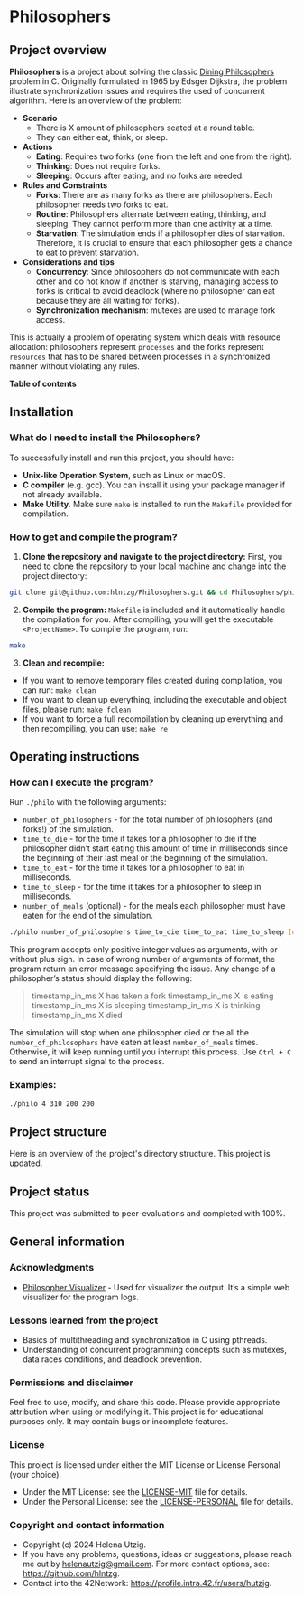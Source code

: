 # Philosophers

## Project overview

**Philosophers** is a project about solving the classic [Dining Philosophers](https://en.wikipedia.org/wiki/Dining_philosophers_problem) problem in C. Originally formulated in 1965 by Edsger Dijkstra, the problem illustrate synchronization issues and requires the used of concurrent algorithm. Here is an overview of the problem:

- **Scenario**
    - There is X amount of philosophers seated at a round table.
    - They can either eat, think, or sleep.
- **Actions**
    - **Eating**: Requires two forks (one from the left and one from the right).
    - **Thinking**: Does not require forks.
    - **Sleeping**: Occurs after eating, and no forks are needed.
- **Rules and Constraints**
    - **Forks**: There are as many forks as there are philosophers. Each philosopher needs two forks to eat.
    - **Routine**: Philosophers alternate between eating, thinking, and sleeping. They cannot perform more than one activity at a time.
    - **Starvation**: The simulation ends if a philosopher dies of starvation. Therefore, it is crucial to ensure that each philosopher gets a chance to eat to prevent starvation.
- **Considerations and tips**
    - **Concurrency**: Since philosophers do not communicate with each other and do not know if another is starving, managing access to forks is critical to avoid deadlock (where no philosopher can eat because they are all waiting for forks).
    - **Synchronization mechanism**: mutexes are used to manage fork access.

This is actually a problem of operating system which deals with resource allocation: philosophers represent `processes` and the forks represent `resources` that has to be shared between processes in a synchronized manner without violating any rules.

**Table of contents**


## Installation

### What do I need to install the Philosophers?

To successfully install and run this project, you should have: 

- **Unix-like Operation System**, such as Linux or macOS.
- **C compiler** (e.g. gcc). You can install it using your package manager if not already available.
- **Make Utility**. Make sure `make` is installed to run the `Makefile` provided for compilation.

### How to get and compile the program?

1. **Clone the repository and navigate to the project directory:** First, you need to clone the repository to your local machine and change into the project directory:

```bash
git clone git@github.com:hlntzg/Philosophers.git && cd Philosophers/philo
```

2. **Compile the program:** `Makefile` is included and it automatically handle the compilation for you. After compiling, you will get the executable `<ProjectName>`. To compile the program, run:

```bash
make
```

3. **Clean and recompile:** 
- If you want to remove temporary files created during compilation, you can run: `make clean`
- If you want to clean up everything, including the executable and object files, please run: `make fclean`
- If you want to force a full recompilation by cleaning up everything and then recompiling, you can use: `make re`

## Operating instructions

### How can I execute the program?

Run `./philo` with the following arguments:

- `number_of_philosophers` - for the total number of philosophers (and forks!) of the simulation.
- `time_to_die` - for the time it takes for a philosopher to die if the philosopher didn’t start eating this amount of time in milliseconds since the beginning of their last meal or the beginning of the simulation.
- `time_to_eat` - for the time it takes for a philosopher to eat in milliseconds.
- `time_to_sleep` - for the time it takes for a philosopher to sleep in milliseconds.
- `number_of_meals` (optional) - for the meals each philosopher must have eaten for the end of the simulation.

```bash
./philo number_of_philosophers time_to_die time_to_eat time_to_sleep [number_of_meals]   
```

This program accepts only positive integer values as arguments, with or without plus sign. In case of wrong number of arguments of format, the program return an error message specifying the issue. Any change of a philosopher’s status should display the following:

> timestamp_in_ms X has taken a fork
> timestamp_in_ms X is eating
> timestamp_in_ms X is sleeping
> timestamp_in_ms X is thinking
> timestamp_in_ms X died
> 

The simulation will stop when one philosopher died or the all the `number_of_philosophers` have eaten at least `number_of_meals` times. Otherwise, it will keep running until you interrupt this process. Use `Ctrl + C` to send an interrupt signal to the process.

### Examples:

```bash
./philo 4 310 200 200
```

## Project structure

Here is an overview of the project's directory structure. This project is updated.

## Project status

This project was submitted to peer-evaluations and completed with 100%. 

## General information

### Acknowledgments

- [Philosopher Visualizer](https://nafuka11.github.io/philosophers-visualizer/) - Used for visualizer the output. It’s a simple web visualizer for the program logs.

### Lessons learned from the project

- Basics of multithreading and synchronization in C using pthreads.
- Understanding of concurrent programming concepts such as mutexes, data races conditions, and deadlock prevention.

### Permissions and disclaimer

Feel free to use, modify, and share this code. Please provide appropriate attribution when using or modifying it. This project is for educational purposes only. It may contain bugs or incomplete features.

### License

This project is licensed under either the MIT License or License Personal (your choice). 

- Under the MIT License: see the [LICENSE-MIT](LICENSE-MIT) file for details.
- Under the Personal License: see the [LICENSE-PERSONAL](LICENSE-PERSONAL) file for details.

### Copyright and contact information

- Copyright (c) 2024 Helena Utzig.
- If you have any problems, questions, ideas or suggestions, please reach me out by helenautzig@gmail.com. For more contact options, see: https://github.com/hlntzg.
- Contact into the 42Network: https://profile.intra.42.fr/users/hutzig.
